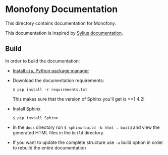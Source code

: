 Monofony Documentation
======================

This directory contains documentation for Monofony. 

This documentation is inspired by [Sylius documentation](http://docs.sylius.org). 

Build
-----

In order to build the documentation:
* [Install `pip`, Python package manager](https://pip.pypa.io/en/stable/installing/)

* Download the documentation requirements: 

    `$ pip install -r requirements.txt`
    
    This makes sure that the version of Sphinx you'll get is >=1.4.2!

* Install [Sphinx](http://www.sphinx-doc.org/en/stable/)

    `$ pip install Sphinx`

* In the `docs` directory run `$ sphinx-build -b html . build` and view the generated HTML files in the `build` directory.

* If you want to update the complete structure use `-a` build option in order to rebuild the entire documentation
